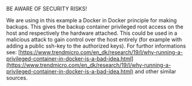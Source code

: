 BE AWARE OF SECURITY RISKS! 

We are using in this example a Docker in Docker principle for making backups. This gives the backup container privileged root access on the host and respectively the hardware attached. This could be used in a malicious attack to gain control over the host entirely (for example with adding a public ssh-key to the authorized keys).
For furthor informations see: [https://www.trendmicro.com/en_dk/research/19/l/why-running-a-privileged-container-in-docker-is-a-bad-idea.html](https://www.trendmicro.com/en_dk/research/19/l/why-running-a-privileged-container-in-docker-is-a-bad-idea.html) and other similar sources.
